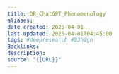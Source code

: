 ```yaml
---
title: DR_ChatGPT_Phenomenology
aliases: 
date created: 2025-04-01
last updated: 2025-04-01T04:45:00
tags: #deepresearch #03high 
Backlinks: 
description: 
source: "{{URL}}"
---
```


